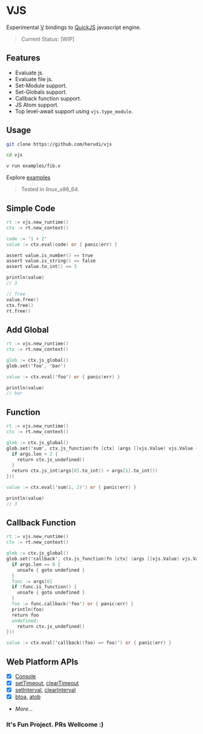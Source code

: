# VJS

Experimental [V](https://vlang.io/) bindings to [QuickJS](https://bellard.org/quickjs/) javascript engine.

> Current Status: [WIP]

## Features

- Evaluate js.
- Evaluate file js.
- Set-Module support.
- Set-Globals support.
- Callback function support.
- JS Atom support.
- Top level-await support using `vjs.type_module`.

## Usage

```bash
git clone https://github.com/herudi/vjs

cd vjs

v run examples/fib.v
```

Explore [examples](https://github.com/herudi/vjs/tree/master/examples)

> Tested in linux_x86_64.

## Simple Code

```v
rt := vjs.new_runtime()
ctx := rt.new_context()

code := '1 + 2'
value := ctx.eval(code) or { panic(err) }

assert value.is_number() == true
assert value.is_string() == false
assert value.to_int() == 3

println(value)
// 3

// free
value.free()
ctx.free()
rt.free()
```

## Add Global

```v
rt := vjs.new_runtime()
ctx := rt.new_context()

glob := ctx.js_global()
glob.set('foo', 'bar')

value := ctx.eval('foo') or { panic(err) }

println(value)
// bar
```

## Function

```v
rt := vjs.new_runtime()
ctx := rt.new_context()

glob := ctx.js_global()
glob.set('sum', ctx.js_function(fn [ctx] (args []vjs.Value) vjs.Value {
  if args.len < 2 {
    return ctx.js_undefined()
  }
  return ctx.js_int(args[0].to_int() + args[1].to_int())
}))

value := ctx.eval('sum(1, 2)') or { panic(err) }

println(value)
// 3
```

## Callback Function

```v
rt := vjs.new_runtime()
ctx := rt.new_context()

glob := ctx.js_global()
glob.set('callback', ctx.js_function(fn [ctx] (args []vjs.Value) vjs.Value {
  if args.len == 0 {
    unsafe { goto undefined }
  }
  func := args[0]
  if !func.is_function() {
    unsafe { goto undefined }
  }
  foo := func.callback('foo') or { panic(err) }
  println(foo)
  return foo
  undefined: 
    return ctx.js_undefined()
}))

value := ctx.eval('callback((foo) => foo)') or { panic(err) }
```

## Web Platform APIs

- [x] [Console](https://developer.mozilla.org/en-US/docs/Web/API/console)
- [x] [setTimeout](https://developer.mozilla.org/en-US/docs/Web/API/setTimeout),
      [clearTimeout](https://developer.mozilla.org/en-US/docs/Web/API/clearTimeout)
- [x] [setInterval](https://developer.mozilla.org/en-US/docs/Web/API/setInterval),
      [clearInterval](https://developer.mozilla.org/en-US/docs/Web/API/clearInterval)
- [x] [btoa](https://developer.mozilla.org/en-US/docs/Web/API/btoa),
      [atob](https://developer.mozilla.org/en-US/docs/Web/API/atob)
- <i>More...</i>

### It's Fun Project. PRs Wellcome :)

